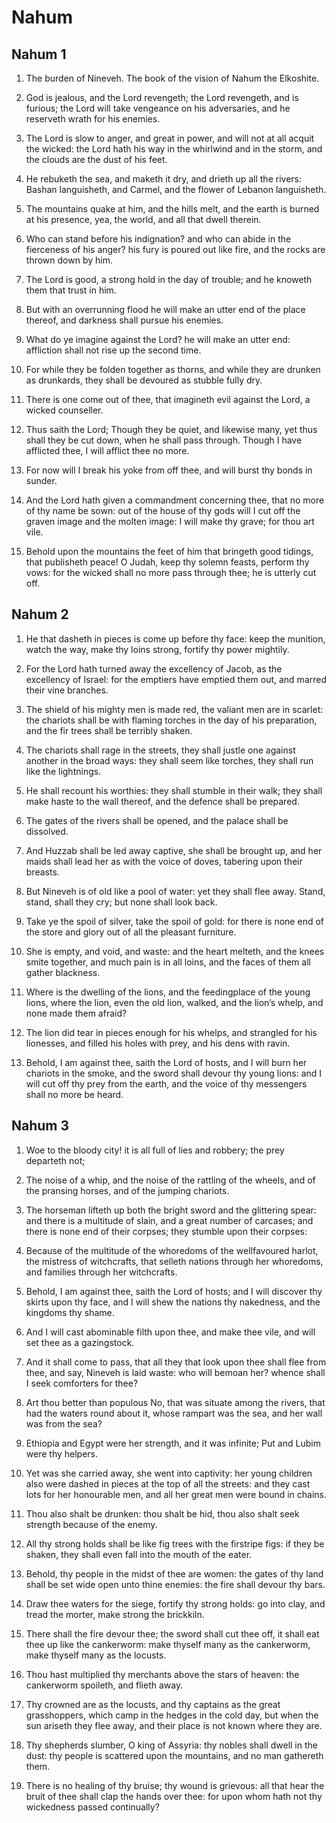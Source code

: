 # Nahum

## Nahum 1

1. The burden of Nineveh. The book of the vision of Nahum the Elkoshite.

2. God is jealous, and the Lord revengeth; the Lord revengeth, and is furious; the Lord will take vengeance on his adversaries, and he reserveth wrath for his enemies.

3. The Lord is slow to anger, and great in power, and will not at all acquit the wicked: the Lord hath his way in the whirlwind and in the storm, and the clouds are the dust of his feet.

4. He rebuketh the sea, and maketh it dry, and drieth up all the rivers: Bashan languisheth, and Carmel, and the flower of Lebanon languisheth.

5. The mountains quake at him, and the hills melt, and the earth is burned at his presence, yea, the world, and all that dwell therein.

6. Who can stand before his indignation? and who can abide in the fierceness of his anger? his fury is poured out like fire, and the rocks are thrown down by him.

7. The Lord is good, a strong hold in the day of trouble; and he knoweth them that trust in him.

8. But with an overrunning flood he will make an utter end of the place thereof, and darkness shall pursue his enemies.

9. What do ye imagine against the Lord? he will make an utter end: affliction shall not rise up the second time.

10. For while they be folden together as thorns, and while they are drunken as drunkards, they shall be devoured as stubble fully dry.

11. There is one come out of thee, that imagineth evil against the Lord, a wicked counseller.

12. Thus saith the Lord; Though they be quiet, and likewise many, yet thus shall they be cut down, when he shall pass through. Though I have afflicted thee, I will afflict thee no more.

13. For now will I break his yoke from off thee, and will burst thy bonds in sunder.

14. And the Lord hath given a commandment concerning thee, that no more of thy name be sown: out of the house of thy gods will I cut off the graven image and the molten image: I will make thy grave; for thou art vile.

15. Behold upon the mountains the feet of him that bringeth good tidings, that publisheth peace! O Judah, keep thy solemn feasts, perform thy vows: for the wicked shall no more pass through thee; he is utterly cut off.  

## Nahum 2

1. He that dasheth in pieces is come up before thy face: keep the munition, watch the way, make thy loins strong, fortify thy power mightily.

2. For the Lord hath turned away the excellency of Jacob, as the excellency of Israel: for the emptiers have emptied them out, and marred their vine branches.

3. The shield of his mighty men is made red, the valiant men are in scarlet: the chariots shall be with flaming torches in the day of his preparation, and the fir trees shall be terribly shaken.

4. The chariots shall rage in the streets, they shall justle one against another in the broad ways: they shall seem like torches, they shall run like the lightnings.

5. He shall recount his worthies: they shall stumble in their walk; they shall make haste to the wall thereof, and the defence shall be prepared.

6. The gates of the rivers shall be opened, and the palace shall be dissolved.

7. And Huzzab shall be led away captive, she shall be brought up, and her maids shall lead her as with the voice of doves, tabering upon their breasts.

8. But Nineveh is of old like a pool of water: yet they shall flee away. Stand, stand, shall they cry; but none shall look back.

9. Take ye the spoil of silver, take the spoil of gold: for there is none end of the store and glory out of all the pleasant furniture.

10. She is empty, and void, and waste: and the heart melteth, and the knees smite together, and much pain is in all loins, and the faces of them all gather blackness.

11. Where is the dwelling of the lions, and the feedingplace of the young lions, where the lion, even the old lion, walked, and the lion’s whelp, and none made them afraid?

12. The lion did tear in pieces enough for his whelps, and strangled for his lionesses, and filled his holes with prey, and his dens with ravin.

13. Behold, I am against thee, saith the Lord of hosts, and I will burn her chariots in the smoke, and the sword shall devour thy young lions: and I will cut off thy prey from the earth, and the voice of thy messengers shall no more be heard.  

## Nahum 3

1. Woe to the bloody city! it is all full of lies and robbery; the prey departeth not;

2. The noise of a whip, and the noise of the rattling of the wheels, and of the pransing horses, and of the jumping chariots.

3. The horseman lifteth up both the bright sword and the glittering spear: and there is a multitude of slain, and a great number of carcases; and there is none end of their corpses; they stumble upon their corpses:

4. Because of the multitude of the whoredoms of the wellfavoured harlot, the mistress of witchcrafts, that selleth nations through her whoredoms, and families through her witchcrafts.

5. Behold, I am against thee, saith the Lord of hosts; and I will discover thy skirts upon thy face, and I will shew the nations thy nakedness, and the kingdoms thy shame.

6. And I will cast abominable filth upon thee, and make thee vile, and will set thee as a gazingstock.

7. And it shall come to pass, that all they that look upon thee shall flee from thee, and say, Nineveh is laid waste: who will bemoan her? whence shall I seek comforters for thee?

8. Art thou better than populous No, that was situate among the rivers, that had the waters round about it, whose rampart was the sea, and her wall was from the sea?

9. Ethiopia and Egypt were her strength, and it was infinite; Put and Lubim were thy helpers.

10. Yet was she carried away, she went into captivity: her young children also were dashed in pieces at the top of all the streets: and they cast lots for her honourable men, and all her great men were bound in chains.

11. Thou also shalt be drunken: thou shalt be hid, thou also shalt seek strength because of the enemy.

12. All thy strong holds shall be like fig trees with the firstripe figs: if they be shaken, they shall even fall into the mouth of the eater.

13. Behold, thy people in the midst of thee are women: the gates of thy land shall be set wide open unto thine enemies: the fire shall devour thy bars.

14. Draw thee waters for the siege, fortify thy strong holds: go into clay, and tread the morter, make strong the brickkiln.

15. There shall the fire devour thee; the sword shall cut thee off, it shall eat thee up like the cankerworm: make thyself many as the cankerworm, make thyself many as the locusts.

16. Thou hast multiplied thy merchants above the stars of heaven: the cankerworm spoileth, and flieth away.

17. Thy crowned are as the locusts, and thy captains as the great grasshoppers, which camp in the hedges in the cold day, but when the sun ariseth they flee away, and their place is not known where they are.

18. Thy shepherds slumber, O king of Assyria: thy nobles shall dwell in the dust: thy people is scattered upon the mountains, and no man gathereth them.

19. There is no healing of thy bruise; thy wound is grievous: all that hear the bruit of thee shall clap the hands over thee: for upon whom hath not thy wickedness passed continually?   